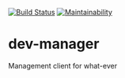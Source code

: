 [![Build Status](https://travis-ci.org/Marssmart/dev-manager.svg?branch=master)](https://travis-ci.org/Marssmart/dev-manager)
[![Maintainability](https://api.codeclimate.com/v1/badges/2c16ff8c9cd30c7a799c/maintainability)](https://codeclimate.com/github/Marssmart/dev-manager/maintainability)

# dev-manager
Management client for what-ever
